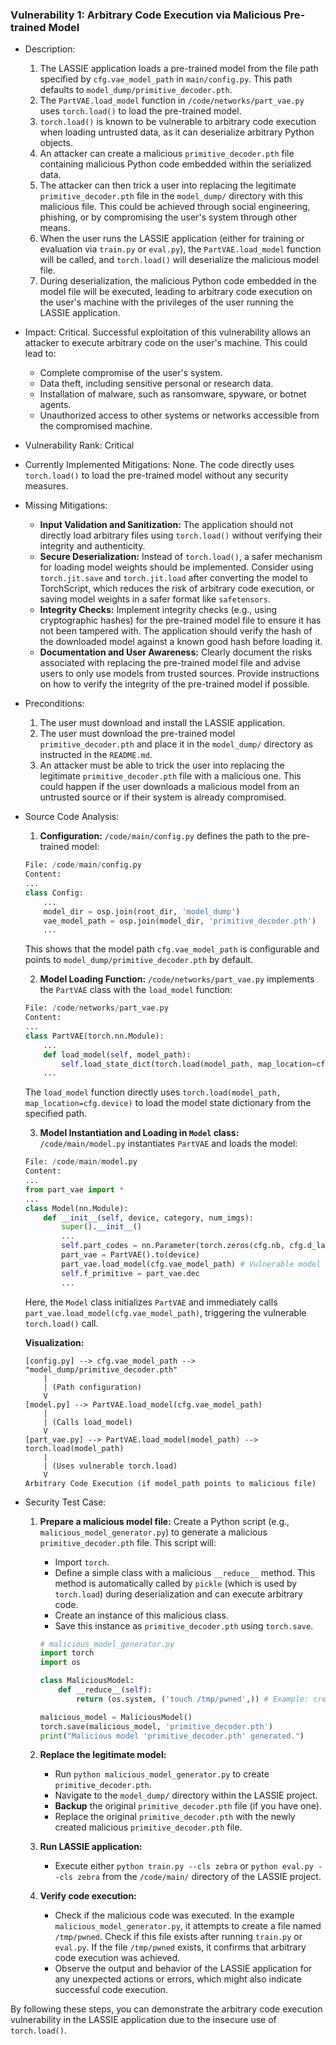 ### Vulnerability 1: Arbitrary Code Execution via Malicious Pre-trained Model

* Description:
    1. The LASSIE application loads a pre-trained model from the file path specified by `cfg.vae_model_path` in `main/config.py`. This path defaults to `model_dump/primitive_decoder.pth`.
    2. The `PartVAE.load_model` function in `/code/networks/part_vae.py` uses `torch.load()` to load the pre-trained model.
    3. `torch.load()` is known to be vulnerable to arbitrary code execution when loading untrusted data, as it can deserialize arbitrary Python objects.
    4. An attacker can create a malicious `primitive_decoder.pth` file containing malicious Python code embedded within the serialized data.
    5. The attacker can then trick a user into replacing the legitimate `primitive_decoder.pth` file in the `model_dump/` directory with this malicious file. This could be achieved through social engineering, phishing, or by compromising the user's system through other means.
    6. When the user runs the LASSIE application (either for training or evaluation via `train.py` or `eval.py`), the `PartVAE.load_model` function will be called, and `torch.load()` will deserialize the malicious model file.
    7. During deserialization, the malicious Python code embedded in the model file will be executed, leading to arbitrary code execution on the user's machine with the privileges of the user running the LASSIE application.

* Impact:
    Critical. Successful exploitation of this vulnerability allows an attacker to execute arbitrary code on the user's machine. This could lead to:
    - Complete compromise of the user's system.
    - Data theft, including sensitive personal or research data.
    - Installation of malware, such as ransomware, spyware, or botnet agents.
    - Unauthorized access to other systems or networks accessible from the compromised machine.

* Vulnerability Rank:
    Critical

* Currently Implemented Mitigations:
    None. The code directly uses `torch.load()` to load the pre-trained model without any security measures.

* Missing Mitigations:
    - **Input Validation and Sanitization:** The application should not directly load arbitrary files using `torch.load()` without verifying their integrity and authenticity.
    - **Secure Deserialization:**  Instead of `torch.load()`, a safer mechanism for loading model weights should be implemented.  Consider using `torch.jit.save` and `torch.jit.load` after converting the model to TorchScript, which reduces the risk of arbitrary code execution, or saving model weights in a safer format like `safetensors`.
    - **Integrity Checks:** Implement integrity checks (e.g., using cryptographic hashes) for the pre-trained model file to ensure it has not been tampered with. The application should verify the hash of the downloaded model against a known good hash before loading it.
    - **Documentation and User Awareness:** Clearly document the risks associated with replacing the pre-trained model file and advise users to only use models from trusted sources. Provide instructions on how to verify the integrity of the pre-trained model if possible.

* Preconditions:
    1. The user must download and install the LASSIE application.
    2. The user must download the pre-trained model `primitive_decoder.pth` and place it in the `model_dump/` directory as instructed in the `README.md`.
    3. An attacker must be able to trick the user into replacing the legitimate `primitive_decoder.pth` file with a malicious one. This could happen if the user downloads a malicious model from an untrusted source or if their system is already compromised.

* Source Code Analysis:
    1. **Configuration:** `/code/main/config.py` defines the path to the pre-trained model:
    ```python
    File: /code/main/config.py
    Content:
    ...
    class Config:
        ...
        model_dir = osp.join(root_dir, 'model_dump')
        vae_model_path = osp.join(model_dir, 'primitive_decoder.pth')
        ...
    ```
    This shows that the model path `cfg.vae_model_path` is configurable and points to `model_dump/primitive_decoder.pth` by default.

    2. **Model Loading Function:** `/code/networks/part_vae.py` implements the `PartVAE` class with the `load_model` function:
    ```python
    File: /code/networks/part_vae.py
    Content:
    ...
    class PartVAE(torch.nn.Module):
        ...
        def load_model(self, model_path):
            self.load_state_dict(torch.load(model_path, map_location=cfg.device))
        ...
    ```
    The `load_model` function directly uses `torch.load(model_path, map_location=cfg.device)` to load the model state dictionary from the specified path.

    3. **Model Instantiation and Loading in `Model` class:** `/code/main/model.py` instantiates `PartVAE` and loads the model:
    ```python
    File: /code/main/model.py
    Content:
    ...
    from part_vae import *
    ...
    class Model(nn.Module):
        def __init__(self, device, category, num_imgs):
            super().__init__()
            ...
            self.part_codes = nn.Parameter(torch.zeros(cfg.nb, cfg.d_latent*2).float().to(device))
            part_vae = PartVAE().to(device)
            part_vae.load_model(cfg.vae_model_path) # Vulnerable model loading
            self.f_primitive = part_vae.dec
            ...
    ```
    Here, the `Model` class initializes `PartVAE` and immediately calls `part_vae.load_model(cfg.vae_model_path)`, triggering the vulnerable `torch.load()` call.

    **Visualization:**

    ```
    [config.py] --> cfg.vae_model_path --> "model_dump/primitive_decoder.pth"
        |
        | (Path configuration)
        V
    [model.py] --> PartVAE.load_model(cfg.vae_model_path)
        |
        | (Calls load_model)
        V
    [part_vae.py] --> PartVAE.load_model(model_path) --> torch.load(model_path)
        |
        | (Uses vulnerable torch.load)
        V
    Arbitrary Code Execution (if model_path points to malicious file)
    ```

* Security Test Case:
    1. **Prepare a malicious model file:** Create a Python script (e.g., `malicious_model_generator.py`) to generate a malicious `primitive_decoder.pth` file. This script will:
        - Import `torch`.
        - Define a simple class with a malicious `__reduce__` method. This method is automatically called by `pickle` (which is used by `torch.load`) during deserialization and can execute arbitrary code.
        - Create an instance of this malicious class.
        - Save this instance as `primitive_decoder.pth` using `torch.save`.

        ```python
        # malicious_model_generator.py
        import torch
        import os

        class MaliciousModel:
            def __reduce__(self):
                return (os.system, ('touch /tmp/pwned',)) # Example: create a file /tmp/pwned

        malicious_model = MaliciousModel()
        torch.save(malicious_model, 'primitive_decoder.pth')
        print("Malicious model 'primitive_decoder.pth' generated.")
        ```

    2. **Replace the legitimate model:**
        - Run `python malicious_model_generator.py` to create `primitive_decoder.pth`.
        - Navigate to the `model_dump/` directory within the LASSIE project.
        - **Backup** the original `primitive_decoder.pth` file (if you have one).
        - Replace the original `primitive_decoder.pth` with the newly created malicious `primitive_decoder.pth` file.

    3. **Run LASSIE application:**
        - Execute either `python train.py --cls zebra` or `python eval.py --cls zebra` from the `/code/main/` directory of the LASSIE project.

    4. **Verify code execution:**
        - Check if the malicious code was executed. In the example `malicious_model_generator.py`, it attempts to create a file named `/tmp/pwned`. Check if this file exists after running `train.py` or `eval.py`. If the file `/tmp/pwned` exists, it confirms that arbitrary code execution was achieved.
        - Observe the output and behavior of the LASSIE application for any unexpected actions or errors, which might also indicate successful code execution.

By following these steps, you can demonstrate the arbitrary code execution vulnerability in the LASSIE application due to the insecure use of `torch.load()`.